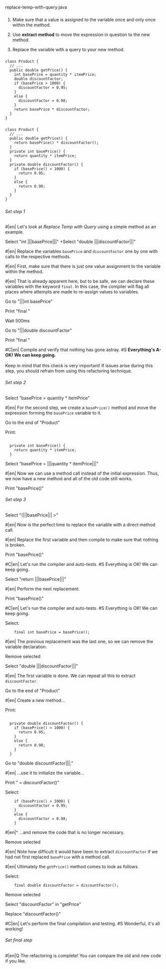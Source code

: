 replace-temp-with-query:java

###

1. Make sure that a value is assigned to the variable once and only once within the method.

2. Use <b>extract method</b> to move the expression in question to the new method.

3. Replace the variable with a query to your new method.



###

```
class Product {
  // ...
  public double getPrice() {
    int basePrice = quantity * itemPrice;
    double discountFactor;
    if (basePrice > 1000) {
      discountFactor = 0.95;
    }
    else {
      discountFactor = 0.98;
    }
    return basePrice * discountFactor;
  }
}
```

###

```
class Product {
  // ...
  public double getPrice() {
    return basePrice() * discountFactor();
  }
  private int basePrice() {
    return quantity * itemPrice;
  }
  private double discountFactor() {
    if (basePrice() > 1000) {
      return 0.95;
    }
    else {
      return 0.98;
    }
  }
}
```

###

###### Set step 1


#|en| Let's look at *Replace Temp with Query*  using a simple method as an example.

Select "int |||basePrice|||"
+Select "double |||discountFactor|||"


#|en| Replace the variables `basePrice` and `discountFactor` one by one with calls to the respective methods.


#|en| First, make sure that there is just one value assignment to the variable within the method.


#|en| That is already apparent here, but to be safe, we can declare these variables with the keyword `final`. In this case, the compiler will flag all places where attempts are made to re-assign values to variables.

Go to "|||int basePrice"

Print "final "

Wait 500ms

Go to "|||double discountFactor"

Print "final "


#C|en| Compile and verify that nothing has gone astray.
#S <b>Everything's A-OK! We can keep going.</b><br/><br/>Keep in mind that this check is very important! If issues arise during this step, you should refrain from using this refactoring technique.

###### Set step 2

Select "basePrice = quantity * itemPrice"


#|en| For the second step, we create a `basePrice()` method and move the expression forming the `basePrice` variable to it.

Go to the end of "Product"

Print:
```

  private int basePrice() {
    return quantity * itemPrice;
  }
```

Select "basePrice = |||quantity * itemPrice|||"


#|en| Now we can use a method call instead of the initial expression. Thus, we now have a new method and all of the old code still works.

Print "basePrice()"

###### Set step 3

Select "(|||basePrice||| >"


#|en| Now is the perfect time to replace the variable with a direct method call.


#|en| Replace the first variable and then compile to make sure that nothing is broken.

Print "basePrice()"


#C|en| Let's run the compiler and auto-tests.
#S Everything is OK! We can keep going.

Select "return |||basePrice|||"


#|en| Perform the next replacement.

Print "basePrice()"


#C|en| Let's run the compiler and auto-tests.
#S Everything is OK! We can keep going.

Select:
```
    final int basePrice = basePrice();

```


#|en| The previous replacement was the last one, so we can remove the variable declaration.

Remove selected

Select "double |||discountFactor|||"


#|en| The first variable is done. We can repeat all this to extract `discountFactor`.

Go to the end of "Product"


#|en| Create a new method…


Print:
```

  private double discountFactor() {
    if (basePrice() > 1000) {
      return 0.95;
    }
    else {
      return 0.98;
    }
  }
```

Go to "double discountFactor|||;"


#|en| …use it to initialize the variable…


Print " = discountFactor()"

Select:
```
    if (basePrice() > 1000) {
      discountFactor = 0.95;
    }
    else {
      discountFactor = 0.98;
    }

```


#|en|^ …and remove the code that is no longer necessary.

Remove selected


#|en| Note how difficult it would have been to extract `discountFactor` if we had not first replaced `basePrice` with a method call.


#|en| Ultimately the `getPrice()` method comes to look as follows.

Select:
```
    final double discountFactor = discountFactor();

```

Remove selected

Select "discountFactor" in "getPrice"

Replace "discountFactor()"


#C|en| Let's perform the final compilation and testing.
#S Wonderful, it's all working!


###### Set final step


#|en|Q The refactoring is complete! You can compare the old and new code if you like.
